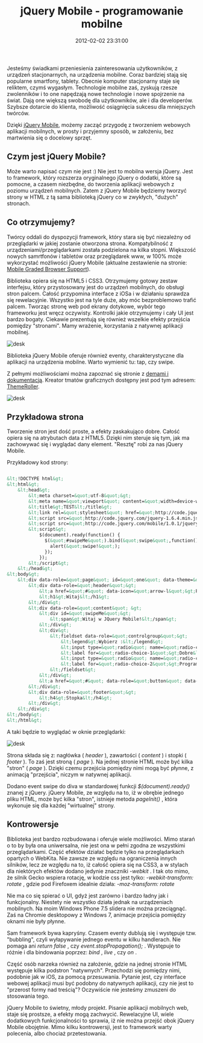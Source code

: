 ﻿---
layout:     post
title:      jQuery Mobile - programowanie mobilne
date:       2012-02-02 23:31:00
summary:    Jesteśmy świadkami przeniesienia zainteresowania użytkowników, z urządzeń stacjonarnych, na urządzenia mobilne. Coraz bardziej stają się popularne smartfony, tablety. Obecnie komputer stacjonarny staje się reliktem, czymś wygasłym. Technologie mobilne zaś, zyskują rzesze zwolenników i to one napędza...
categories: programowanie urządzenia mobilne
---



Jesteśmy świadkami przeniesienia zainteresowania użytkowników, z urządzeń stacjonarnych, na urządzenia mobilne. Coraz bardziej stają się popularne smartfony, tablety. Obecnie komputer stacjonarny staje się reliktem, czymś wygasłym. Technologie mobilne zaś, zyskują rzesze zwolenników i to one napędzają nowe technologie i nowe spojrzenie na świat. Dają one większą swobodę dla użytkowników, ale i dla developerów. Szybsze dotarcie do klienta, możliwość osiągnięcia sukcesu dla mniejszych twórców. 

Dzięki [jQuery Mobile](http://jquerymobile.com/), możemy zacząć przygodę z tworzeniem webowych aplikacji mobilnych, w prosty i przyjemny sposób, w założeniu, bez martwienia się o docelowy sprzęt.




## Czym jest jQuery Mobile?



Może warto napisać czym nie jest :) Nie jest to mobilna wersja jQuery. Jest to framework, który rozszerza oryginalnego jQuery o dodatki, które są pomocne, a czasem niezbędne, do tworzenia aplikacji webowych z poziomu urządzeń mobilnych. Zatem z jQuery Mobile będziemy tworzyć strony w HTML z tą sama biblioteką jQuery co w zwykłych, &quot;dużych&quot; stronach. 



## Co otrzymujemy?



Twórcy oddali do dyspozycji framework, który stara się być niezależny od przeglądarki w jakiej zostanie otworzona strona. Kompatybilność z urządzeniami/przeglądarkami została podzielona na kilka stopni. Większość nowych samrtfonów i tabletów oraz przeglądarek www, w 100% może wykorzystać możliwości jQuery Mobile (aktualne zestawienie na stronie: [Mobile Graded Browser Support](http://jquerymobile.com/gbs/)).



Biblioteka opiera się na HTML5 i CSS3. Otrzymujemy gotowy zestaw interfejsu, który przystosowany jest do urządzeń mobilnych, do obsługi stron palcem. Całość przypomina interface z iOSa i w działaniu sprawdza się rewelacyjnie. Wszystko jest na tyle duże, aby móc bezproblemowo trafić palcem. Tworząc stronę web pod ekrany dotykowe, wybór tego frameworku jest wręcz oczywisty. Kontrolki jakie otrzymujemy i cały UI jest bardzo bogaty. Ciekawie prezentują się również wszelkie efekty przejścia pomiędzy &quot;stronami&quot;. Mamy wrażenie, korzystania z natywnej aplikacji mobilnej.



![desk](https://raw.githubusercontent.com/djfoxer/djfoxer.github.io/master/_img/2012-2-2-_150_/g_-_608x405_-_-_30130x20120202222432_0.png)




Biblioteka jQuery Mobile oferuje również eventy, charakterystyczne dla aplikacji na urządzenia mobilne. Warto wymienić tu: tap, czy swipe. 

Z pełnymi możliwościami można zapoznać się stronie z [demami i dokumentacją](http://jquerymobile.com/demos). Kreator tmatów graficznych dostępny jest pod tym adresem: [ThemeRoller](http://jquerymobile.com/themeroller/).



![desk](https://raw.githubusercontent.com/djfoxer/djfoxer.github.io/master/_img/2012-2-2-_150_/g_-_608x405_-_-_30130x20120202222415_0.png)





## Przykładowa strona



Tworzenie stron jest dość proste, a efekty zaskakująco dobre.
Całość opiera się na atrybutach data z HTML5. Dzięki nim steruje się tym, jak ma zachowywać się i wyglądać dany element. &quot;Resztę&quot; robi za nas jQuery Mobile.

Przykładowy kod strony:


```html

&lt;!DOCTYPE html&gt; 
&lt;html&gt; 
	&lt;head&gt;
		&lt;meta charset=&quot;utf-8&quot;&gt;
		&lt;meta name=&quot;viewport&quot; content=&quot;width=device-width, initial-scale=1&quot;&gt; 
		&lt;title&gt;TEST&lt;/title&gt; 
		&lt;link rel=&quot;stylesheet&quot; href=&quot;http://code.jquery.com/mobile/1.0.1/jquery.mobile-1.0.1.min.css&quot; /&gt;
		&lt;script src=&quot;http://code.jquery.com/jquery-1.6.4.min.js&quot;&gt;&lt;/script&gt;
		&lt;script src=&quot;http://code.jquery.com/mobile/1.0.1/jquery.mobile-1.0.1.min.js&quot;&gt;&lt;/script&gt;
		&lt;script&gt;
			$(document).ready(function() {
			  $(&quot;#swipeMe&quot;).bind(&quot;swipe&quot;,function(){
				alert(&quot;swipe!&quot;);
			  });
			});
		&lt;/script&gt;
	&lt;/head&gt; 
&lt;body&gt; 
	&lt;div data-role=&quot;page&quot; id=&quot;one&quot; data-theme=&quot;c&quot;&gt;	
		&lt;div data-role=&quot;header&quot;&gt;
			&lt;a href=&quot;#&quot; data-icon=&quot;arrow-l&quot;&gt;Powrót&lt;/a&gt;
			&lt;h1&gt;Witaj&lt;/h1&gt;
		&lt;/div&gt;
		&lt;div data-role=&quot;content&quot; &gt;	
			&lt;div id=&quot;swipeMe&quot;&gt;
				&lt;span&gt;Witaj w JQuery Mobile!&lt;/span&gt;
			&lt;/div&gt;
			&lt;div&gt;
				&lt;fieldset data-role=&quot;controlgroup&quot;&gt;
					&lt;legend&gt;Wybierz :&lt;/legend&gt;
					&lt;input type=&quot;radio&quot; name=&quot;radio-choice-1&quot; id=&quot;radio-choice-1&quot; value=&quot;choice-1&quot; checked=&quot;checked&quot; /&gt;
					&lt;label for=&quot;radio-choice-1&quot;&gt;Dobre&lt;/label&gt;
					&lt;input type=&quot;radio&quot; name=&quot;radio-choice-1&quot; id=&quot;radio-choice-2&quot; value=&quot;choice-2&quot;  /&gt;
					&lt;label for=&quot;radio-choice-2&quot;&gt;Programy&lt;/label&gt;
				&lt;/fieldset&gt;
			&lt;/div&gt;
			&lt;a href=&quot;#&quot; data-role=&quot;button&quot; data-inline=&quot;true&quot;&gt;Przejdź dalej&lt;/a&gt;
		&lt;/div&gt;	
		&lt;div data-role=&quot;footer&quot;&gt;
			&lt;h4&gt;Stopka&lt;/h4&gt;
		&lt;/div&gt;
	&lt;/div&gt;
&lt;/body&gt;
&lt;/html&gt;

```


A taki będzie to wyglądać w oknie przeglądarki:



![desk](https://raw.githubusercontent.com/djfoxer/djfoxer.github.io/master/_img/2012-2-2-_150_/g_-_608x405_-_-_30130x20120202222320_0.png)



Strona składa się z: nagłówka ( *header* ), zawartości ( *content* ) i stopki ( *footer* ). To zaś jest stroną ( *page* ). Na jednej stronie HTML może być kilka &quot;stron&quot; ( *page* ). Dzięki czemu przejścia pomiędzy nimi mogą być płynne, z animacją &quot;przejścia&quot;, niczym w natywnej aplikacji.

Dodano event swipe do diva w standardowej funkcji  *$(document).ready()*  znanej z jQuery. jQuery Mobile, ze względu na to, iż w obrębie jednego pliku HTML, może być kilka &quot;stron&quot;, istnieje metoda  *pageInit()* , która wykonuje się dla każdej &quot;wirtualnej&quot; strony.



## Kontrowersje



Biblioteka jest bardzo rozbudowana i oferuje wiele możliwości. Mimo starań o to by była ona uniwersalna, nie jest ona w pełni zgodna ze wszystkimi przeglądarkami. Część efektów działać będzie tylko na przeglądarkach opartych o WebKita. Nie zawsze ze względu na ograniczenia innych silników, lecz ze względu na to, iż całość opiera się na CSS3, a w stylach dla niektórych efektów dodano jedynie znaczniki  *-webkit* . I tak oto mimo, że silnik Gecko wspiera rotację, w kodzie css jest tylko:  *-webkit-transform: rotate* , gdzie pod Firefoxem idealnie działa:  *-moz-transform: rotate* 

Nie ma co się spierać o UI, gdyż jest zarówno i bardzo ładny jak i funkcjonalny. Niestety nie wszystko działa jednak na urządzeniach mobilnych. Na moim Windows Phone 7.5 slidera nie można przeciągnąć. Zaś na Chromie desktopowy z Windows 7, animacje przejścia pomiędzy oknami nie były płynne. 

Sam framework bywa kapryśny. Czasem eventy dublują się i występuje tzw. &quot;bubbling&quot;, czyli wyłapywanie jednego eventu w kilku handlerach. Nie pomaga ani  *return false* , czy  *event.stopPropagation();* . Występuje to różnie i dla bindowania poprzez:  *bind* ,  *live* , czy  *on* .

Część osób narzeka również na założenie, gdzie na jednej stronie HTML występuje kilka podstron &quot;natywnych&quot;. Przechodzi się pomiędzy nimi, podobnie jak w iOS, za pomocą przesuwania. Pytanie jest, czy interface webowej aplikacji musi być podobny do natywnych aplikacji, czy nie jest to &quot;przerost formy nad treścią&quot;? Oczywiście nie jesteśmy zmuszeni do stosowania tego.

jQuery Mobile to świetny, młody projekt. Pisanie aplikacji mobilnych web, staje się prostsze, a efekty mogą zachwycić.  Rewelacyjne UI, wiele dodatkowych funkcjonalności to sprawia, iż nie można przejść obok jQuery Mobile obojętnie. Mimo kilku kontrowersji, jest to framework warty polecenia, albo chociaż przetestowania.